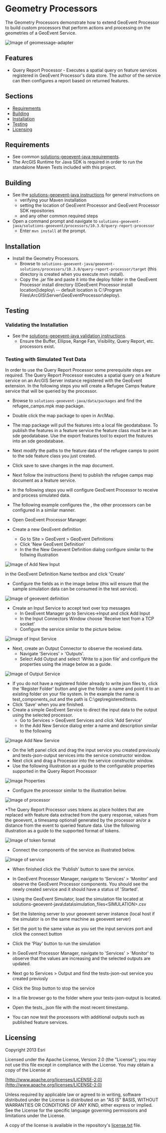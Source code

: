 # Geometry Processors

The Geometry Processors demonstrate how to extend GeoEvent Processor to build custom processors that perform actions and processing on the geometries of a GeoEvent Service.  

![Image of geomessage-adapter](Buffer.PNG)

## Features 

* Query Report Processor - Executes a spatial query on feature services registered in GeoEvent Processor's data store.  The author of the service can then configures a report based on returned features.

## Sections

* [Requirements](#requirements)
* [Building](#building)
* [Installation](#installation)
* [Testing](#testing)
* [Licensing](#licensing)

## Requirements

* See common [solutions-geoevent-java requirements](../../../README.md#requirements).
* The ArcGIS Runtime for Java SDK is required in order to run the standalone Maven Tests included with this project.

## Building 

* See the [solutions-geoevent-java instructions](../../../README.md#instructions) for general instructions on 
    * verifying your Maven installation
    * setting the location of GeoEvent Processor and GeoEvent Processor SDK repositories
    * and any other common required steps
* Open a command prompt and navigate to `solutions-geoevent-java/solutions-geoevent/processors/10.3.0/query-report-processor`
    * Enter `mvn install` at the prompt.

## Installation

* Install the Geometry Processors.
    * Browse to `solutions-geoevent-java/geoevent-solutions/processors/10.3.0/query-report-processor/target` (this directory is created when you execute mvn install).
    * Copy the .jar file and paste it into the deploy folder in the GeoEvent Processor install directory ([GeoEvent Processor install location]\deploy\ -- default location is C:\Program Files\ArcGIS\Server\GeoEventProcessor\deploy).

## Testing

### Validating the Installation
 
* See the [solutions-geoevent-java validation instructions](../../../../README.md#validating-install).
    * Ensure the Buffer, Ellipse, Range Fan, Visibility, Query Report, etc. processors exist.

### Testing with Simulated Test Data
In order to use the Query Report Processor some prerequisite steps are required.  The Query Report Processor executes a spatial query on a feature service on an ArcGIS Server instance registered with the GeoEvent extension.  In the following steps you will create a Refugee Camps feature service that will be queried by the processor.
* Browse to `solutions-geoevent-java/data/packages` and find the refugee_camps.mpk map package.
* Double click the map package to open in ArcMap.
* The map package will pull the features into a local file geodatabase.  To publish the features in a feature service the feature class must be in an sde geodatabase.  Use the export features tool to export the features into an sde geodatabase.
* Next modify the paths to the feature data of the refugee camps to point to the sde feature class you just created.
* Click save to save changes in the map document.
* Next follow the instructions (here) to publish the refugee camps map document as a feature service.

* In the following steps you will configure GeoEvent Processor to receive and process simulated data.
* The following example configures the <PROCESSORNAME>, the other processors can be configured in a similar manner.

* Open GeoEvent Processor Manager.
* Create a new GeoEvent definition 
   * Go to Site > GeoEvent > GeoEvent Definitions
   * Click 'New GeoEvent Definition'
   * In the the New Geoevent Definition dialog configure similar to the follwing illustration

![Image of Add New Input](doc/add-new-def.png)

in the GeoEvent Definition Name textbox and click 'Create'
   * Configure the fields as in the image below (this will ensure that the sample simulation data can be consumed in the test service).
   
![Image of geoevent definition](doc/geoeventdefinition.png)

* Create an Input Service to accept text over tcp messages
   * In GeoEvent Manager go to Services->Input and click Add Input
   * In the Input Connectors Window choose 'Receive text from a TCP socket'
   * Configure the service similar to the picture below.

![Image of Input Service](doc/input-service.png)

* Next, create an Output Connector to observe the received data.
    * Navigate ‘Services’ > 'Outputs'.
    * Select Add Output and select 'Write to a json file' and configure the properties using the image below as a guide.
    
![Image of Output Service](doc/tests-json-output.png)

   * If you do not have a registered folder already to write json files to, click the 'Register Folder' button and give the folder a name and point it to an existing folder on your file system. In the example the name is test_components_out and the path is C:\gep\registered\tests.  
   * Click 'Save' when you are finished.
* Create a simple GeoEvent Service to direct the input data to the output using the selected processor.
   * Go to Services > GeoEvent Services and click 'Add Service'
   * In the Add New Service dialog enter a name and description similar to the following

![Image Add New Service](doc/add-geoevent-service.png)

   * On the left panel click and drag the input service you created previously and tests-json-output services into the service constructor window.
   * Next click and drag a Processor into the service constructor window.
   * Use the following illustration as a guide to the configurable properties supported in the Query Report Processor

![Image Properties](doc/properties.png)

   * Configure the processor similar to the illustration below.
   
![Image of processor](doc/configure.png)
   
   *The Query Report Processor uses tokens as place holders that are replaced with feature data extracted from the query response, values from the geoevent, a timesamp optionall generated by the processor an/or a distance from the event to queried feature data. Use the following illustration as a guide to the supported format of tokens.


![Image of token format](doc/token_format.png)


   * Connect the components of the service as illustrated below.

![Image of service](doc/test-service.png)

* When finished click the 'Publish' button to save the service.



* In GeoEvent Processor Manager, navigate to ‘Services’ > ‘Monitor’ and observe the GeoEvent Processor components. You should see the newly created service and it should have a status of 'Started'.

* Using the GeoEvent Simulator, load the simulation file located at  solutions-geoevent-java\data\simulation_files\<SIMULATION>.csv
* Set the listening server to your geoevent server instance (local host if the simulator is on the same machine as geoevent server)
* Set the port to the same value as you set the input services port and click the connect button
* Click the 'Play' button to run the simulation
* In GeoEvent Processor Manager, navigate to 'Services' > 'Monitor' to observe that the values are increasing and the selected outputs are updated. 
* Next go to Services > Output and find the tests-json-out service you created previosly
* Click the Stop button to stop the service
* In a file browser go to the folder where your tests-json-output is located.
* Open the tests_<timestamp>.json file with the most recent timestamp.
* You can now test the processors with additional outputs such as published feature services.


## Licensing

Copyright 2013 Esri

Licensed under the Apache License, Version 2.0 (the "License");
you may not use this file except in compliance with the License.
You may obtain a copy of the License at

   [http://www.apache.org/licenses/LICENSE-2.0](http://www.apache.org/licenses/LICENSE-2.0)

Unless required by applicable law or agreed to in writing, software
distributed under the License is distributed on an "AS IS" BASIS,
WITHOUT WARRANTIES OR CONDITIONS OF ANY KIND, either express or implied.
See the License for the specific language governing permissions and
limitations under the License.

A copy of the license is available in the repository's
[license.txt](../../../license.txt) file.
